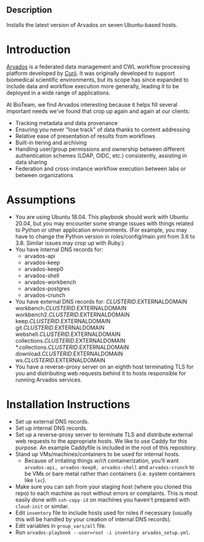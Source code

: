 ## Description
Installs the latest version of Arvados on seven Ubuntu-based hosts.

# Introduction
[Arvados](https://www.arvados.org/) is a federated data management and CWL workflow processing platform developed by [Curii](https://www.curii.com/). It was originally developed to support biomedical scientific environments, but its scope has since expanded to include data and workflow execution more generally, leading it to be deployed in a wide range of applications.

At BioTeam, we find Arvados interesting because it helps fill several important needs we've found that crop up again and again at our clients:
* Tracking metadata and data provenance
* Ensuring you never "lose track" of data thanks to content addressing
* Relative ease of presentation of results from workflows
* Built-in tiering and archiving
* Handling user/group permissions and ownership between different authentication schemes (LDAP, OIDC, etc.) consistently, assisting in data sharing
* Federation and cross-instance workflow execution between labs or between organizations

# Assumptions
* You are using Ubuntu 18.04. This playbook should work with Ubuntu 20.04, but you may encounter some strange issues with things related to Python or other application environments. (For example, you may have to change the Python version in roles/config/main.yml from 3.6 to 3.8. Similar issues may crop up with Ruby.)
* You have internal DNS records for:
  * arvados-api
  * arvados-keep
  * arvados-keep0
  * arvados-shell
  * arvados-workbench
  * arvados-postgres
  * arvados-crunch
* You have external DNS records for:
$CLUSTERID.$EXTERNALDOMAIN
workbench.$CLUSTERID.$EXTERNALDOMAIN
workbench2.$CLUSTERID.$EXTERNALDOMAIN
keep.$CLUSTERID.$EXTERNALDOMAIN
git.$CLUSTERID.$EXTERNALDOMAIN
webshell.$CLUSTERID.$EXTERNALDOMAIN
collections.$CLUSTERID.$EXTERNALDOMAIN
*.collections.$CLUSTERID.$EXTERNALDOMAIN
download.$CLUSTERID.$EXTERNALDOMAIN
ws.$CLUSTERID.$EXTERNALDOMAIN
* You have a reverse-proxy server on an eighth host terminating TLS for you and distributing web requests behind it to hosts responsible for running Arvados services.

# Installation Instructions
* Set up external DNS records.
* Set up internal DNS records.
* Set up a reverse-proxy server to terminate TLS and distribute external web requests to the appropriate hosts. We like to use Caddy for this purpose. An example Caddyfile is included in the root of this repository.
* Stand up VMs/machines/containers to be used for internal hosts.
  * Because of irritating things w/r/t containerization, you'll want `arvados-api, arvados-keep0, arvados-shell` and `arvados-crunch` to be VMs or bare metal rather than containers (i.e. system containers like `lxc`).
* Make sure you can ssh from your staging host (where you cloned this repo) to each machine as root without errors or complaints. This is most easily done with `ssh-copy-id` on machines you haven't prepared with `cloud-init` or similar.
* Edit `inventory` file to include hosts used for roles if necessary (usually this will be handled by your creation of internal DNS records).
* Edit variables in `group_vars/all` file.
* Run `arvados-playbook --user=root -i inventory arvados_setup.yml`.
